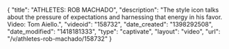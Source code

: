 {
    "title": "ATHLETES: ROB MACHADO",
    "description": "The style icon talks about the pressure of expectations and harnessing that energy in his favor. Video: Tom Aiello.",
    "videoid": "158732",
    "date_created": "1398292508",
    "date_modified": "1418181333",
    "type": "captivate",
    "layout": "video",
    "url": "\/v\/athletes-rob-machado\/158732"
}